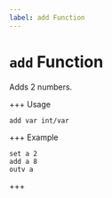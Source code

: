 ```yaml
---
label: add Function
---
```


# `add` Function

Adds 2 numbers.

+++ Usage
```
add var int/var
```
+++ Example
```
set a 2
add a 8
outv a
```
+++
